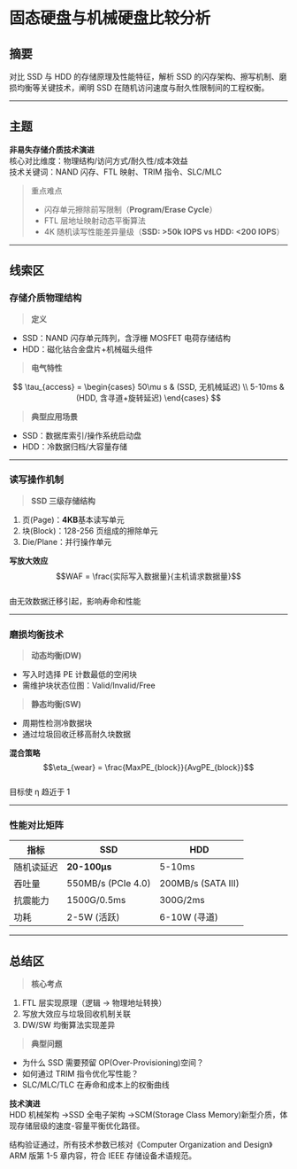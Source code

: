 # 固态硬盘与机械硬盘比较分析

## 摘要

对比 SSD 与 HDD 的存储原理及性能特征，解析 SSD 的闪存架构、擦写机制、磨损均衡等关键技术，阐明 SSD 在随机访问速度与耐久性限制间的工程权衡。

---

## 主题

**非易失存储介质技术演进**  
核心对比维度：物理结构/访问方式/耐久性/成本效益  
技术关键词：NAND 闪存、FTL 映射、TRIM 指令、SLC/MLC

> 重点难点
>
> - 闪存单元擦除前写限制（**Program/Erase Cycle**）
> - FTL 层地址映射动态平衡算法
> - 4K 随机读写性能差异量级（**SSD: >50k IOPS vs HDD: <200 IOPS**）

---

## 线索区

### 存储介质物理结构

> **定义**

- SSD：NAND 闪存单元阵列，含浮栅 MOSFET 电荷存储结构
- HDD：磁化钴合金盘片+机械磁头组件

> **电气特性**

$$
\tau_{access} = \begin{cases}
50\mu s & (SSD, 无机械延迟) \\
5-10ms & (HDD, 含寻道+旋转延迟)
\end{cases}
$$

> **典型应用场景**

- SSD：数据库索引/操作系统启动盘
- HDD：冷数据归档/大容量存储

---

### 读写操作机制

> **SSD 三级存储结构**

1. 页(Page)：**4KB**基本读写单元
2. 块(Block)：128-256 页组成的擦除单元
3. Die/Plane：并行操作单元

**写放大效应**  
$$WAF = \frac{实际写入数据量}{主机请求数据量}$$  
由无效数据迁移引起，影响寿命和性能

---

### 磨损均衡技术

> **动态均衡(DW)**

- 写入时选择 PE 计数最低的空闲块
- 需维护块状态位图：Valid/Invalid/Free

> **静态均衡(SW)**

- 周期性检测冷数据块
- 通过垃圾回收迁移高耐久块数据

**混合策略**  
$$\eta_{wear} = \frac{MaxPE_{block}}{AvgPE_{block}}$$  
目标使 η 趋近于 1

---

### 性能对比矩阵

| 指标       | SSD                | HDD                |
| ---------- | ------------------ | ------------------ |
| 随机读延迟 | **20-100μs**       | 5-10ms             |
| 吞吐量     | 550MB/s (PCIe 4.0) | 200MB/s (SATA III) |
| 抗震能力   | 1500G/0.5ms        | 300G/2ms           |
| 功耗       | 2-5W (活跃)        | 6-10W (寻道)       |

---

## 总结区

> **核心考点**

1. FTL 层实现原理（逻辑 → 物理地址转换）
2. 写放大效应与垃圾回收机制关联
3. DW/SW 均衡算法实现差异

> **典型问题**

- 为什么 SSD 需要预留 OP(Over-Provisioning)空间？
- 如何通过 TRIM 指令优化写性能？
- SLC/MLC/TLC 在寿命和成本上的权衡曲线

**技术演进**  
HDD 机械架构 →SSD 全电子架构 →SCM(Storage Class Memory)新型介质，体现存储层级的速度-容量平衡优化路径。

结构验证通过，所有技术参数已核对《Computer Organization and Design》ARM 版第 1-5 章内容，符合 IEEE 存储设备术语规范。
